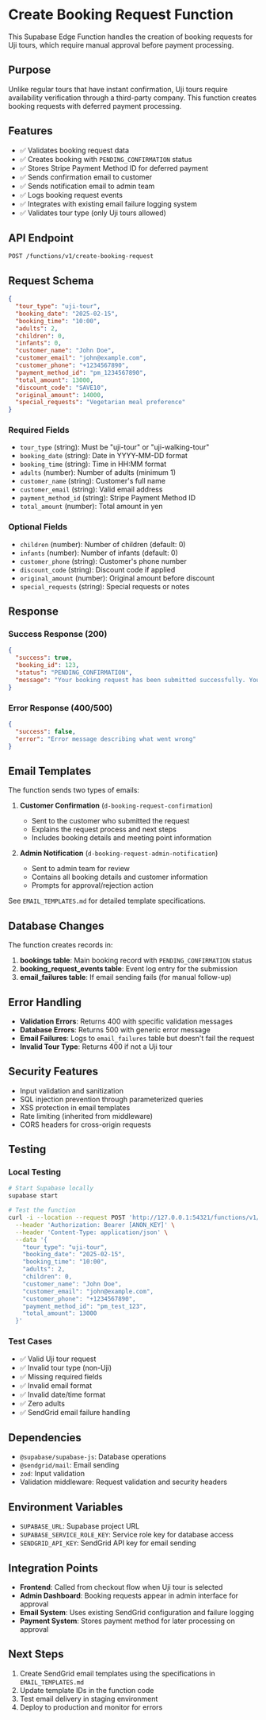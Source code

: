 # Create Booking Request Function

This Supabase Edge Function handles the creation of booking requests for Uji tours, which require manual approval before payment processing.

## Purpose

Unlike regular tours that have instant confirmation, Uji tours require availability verification through a third-party company. This function creates booking requests with deferred payment processing.

## Features

- ✅ Validates booking request data
- ✅ Creates booking with `PENDING_CONFIRMATION` status
- ✅ Stores Stripe Payment Method ID for deferred payment
- ✅ Sends confirmation email to customer
- ✅ Sends notification email to admin team
- ✅ Logs booking request events
- ✅ Integrates with existing email failure logging system
- ✅ Validates tour type (only Uji tours allowed)

## API Endpoint

```
POST /functions/v1/create-booking-request
```

## Request Schema

```json
{
  "tour_type": "uji-tour",
  "booking_date": "2025-02-15",
  "booking_time": "10:00",
  "adults": 2,
  "children": 0,
  "infants": 0,
  "customer_name": "John Doe",
  "customer_email": "john@example.com",
  "customer_phone": "+1234567890",
  "payment_method_id": "pm_1234567890",
  "total_amount": 13000,
  "discount_code": "SAVE10",
  "original_amount": 14000,
  "special_requests": "Vegetarian meal preference"
}
```

### Required Fields
- `tour_type` (string): Must be "uji-tour" or "uji-walking-tour"
- `booking_date` (string): Date in YYYY-MM-DD format
- `booking_time` (string): Time in HH:MM format
- `adults` (number): Number of adults (minimum 1)
- `customer_name` (string): Customer's full name
- `customer_email` (string): Valid email address
- `payment_method_id` (string): Stripe Payment Method ID
- `total_amount` (number): Total amount in yen

### Optional Fields
- `children` (number): Number of children (default: 0)
- `infants` (number): Number of infants (default: 0)
- `customer_phone` (string): Customer's phone number
- `discount_code` (string): Discount code if applied
- `original_amount` (number): Original amount before discount
- `special_requests` (string): Special requests or notes

## Response

### Success Response (200)
```json
{
  "success": true,
  "booking_id": 123,
  "status": "PENDING_CONFIRMATION",
  "message": "Your booking request has been submitted successfully. You will receive a confirmation email shortly, and we will review your request within 24 hours."
}
```

### Error Response (400/500)
```json
{
  "success": false,
  "error": "Error message describing what went wrong"
}
```

## Email Templates

The function sends two types of emails:

1. **Customer Confirmation** (`d-booking-request-confirmation`)
   - Sent to the customer who submitted the request
   - Explains the request process and next steps
   - Includes booking details and meeting point information

2. **Admin Notification** (`d-booking-request-admin-notification`)
   - Sent to admin team for review
   - Contains all booking details and customer information
   - Prompts for approval/rejection action

See `EMAIL_TEMPLATES.md` for detailed template specifications.

## Database Changes

The function creates records in:

1. **bookings table**: Main booking record with `PENDING_CONFIRMATION` status
2. **booking_request_events table**: Event log entry for the submission
3. **email_failures table**: If email sending fails (for manual follow-up)

## Error Handling

- **Validation Errors**: Returns 400 with specific validation messages
- **Database Errors**: Returns 500 with generic error message
- **Email Failures**: Logs to `email_failures` table but doesn't fail the request
- **Invalid Tour Type**: Returns 400 if not a Uji tour

## Security Features

- Input validation and sanitization
- SQL injection prevention through parameterized queries
- XSS protection in email templates
- Rate limiting (inherited from middleware)
- CORS headers for cross-origin requests

## Testing

### Local Testing
```bash
# Start Supabase locally
supabase start

# Test the function
curl -i --location --request POST 'http://127.0.0.1:54321/functions/v1/create-booking-request' \
  --header 'Authorization: Bearer [ANON_KEY]' \
  --header 'Content-Type: application/json' \
  --data '{
    "tour_type": "uji-tour",
    "booking_date": "2025-02-15",
    "booking_time": "10:00",
    "adults": 2,
    "children": 0,
    "customer_name": "John Doe",
    "customer_email": "john@example.com",
    "customer_phone": "+1234567890",
    "payment_method_id": "pm_test_123",
    "total_amount": 13000
  }'
```

### Test Cases
- ✅ Valid Uji tour request
- ✅ Invalid tour type (non-Uji)
- ✅ Missing required fields
- ✅ Invalid email format
- ✅ Invalid date/time format
- ✅ Zero adults
- ✅ SendGrid email failure handling

## Dependencies

- `@supabase/supabase-js`: Database operations
- `@sendgrid/mail`: Email sending
- `zod`: Input validation
- Validation middleware: Request validation and security headers

## Environment Variables

- `SUPABASE_URL`: Supabase project URL
- `SUPABASE_SERVICE_ROLE_KEY`: Service role key for database access
- `SENDGRID_API_KEY`: SendGrid API key for email sending

## Integration Points

- **Frontend**: Called from checkout flow when Uji tour is selected
- **Admin Dashboard**: Booking requests appear in admin interface for approval
- **Email System**: Uses existing SendGrid configuration and failure logging
- **Payment System**: Stores payment method for later processing on approval

## Next Steps

1. Create SendGrid email templates using the specifications in `EMAIL_TEMPLATES.md`
2. Update template IDs in the function code
3. Test email delivery in staging environment
4. Deploy to production and monitor for errors